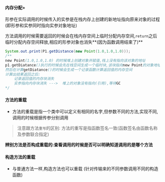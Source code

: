 #### 内存分配+

形参在实际调用的时候传入的实参是在栈内存上创建的新地址指向原来对象的过程(即形参和实参同时指向实参对象地址)

方法调用的时候需要返回的时候会在栈内存空间上临时分配内存空间,`return`之后临时分配内存空间释放,相应的形参对象也消失**(因为函数调用结束了)**

```java
System.out.print(P1.getDistance(new Point(1.0,1.0,1.0)));
/**
new Point(1.0,1.0,1.0) 的时候堆上创建对象并赋值,栈上没有指向该对象的地址
p1.getDiatance()执行的时候会先在栈空间生成一个临时块,该块指向new Point的对象地址
然后在计算getDiatance()的时候会生成一个记录函数计算返回值的内存空间
计算出结果返回之后:
	记录返回值的内存块消失
	实参指向内存块消失 --->  堆上的对象没有指向(引用),等待GC
*/
```

#### 方法的重载

- 方法的重载是指一个类中可以定义有相同的名字,但参数不同的方法,实现不同,调用的时候根据传参分别调用

> 注意跟方法`重写`的区别: 方法的重写是指函数签名一致(函数签名由函数名称及参数联合指定)

**辨别方法是否构成重载的:查看调用的时候是否可以明确知道调用的是哪个方法**

#### 构造方法的重载

- 与普通方法一样,构造方法也可以重载  (针对传输来的不同参数调用不同的构造函数)